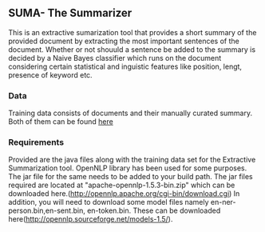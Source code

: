 ## SUMA- The Summarizer

This is an extractive sumarization tool that provides a short summary of the provided document by extracting the most 
important sentences of the document. Whether or not shouuld a sentence be added to the summary is decided by a Naive Bayes classifier which runs on the document considering certain statistical and inguistic features like position, lengt, presence of keyword etc.

### Data
Training data consists of documents and their manually curated summary. Both of them can be found [here](https://github.com/thechange/SUMA-The-Summarizer/tree/master/data)

### Requirements

Provided are the java files along with the training data set for the Extractive Summarization tool. 
OpenNLP library has been used for some purposes. The jar file for the same needs to be added to your build path.
The jar files required are located at "apache-opennlp-1.5.3-bin.zip" which can be downloaded here.(http://opennlp.apache.org/cgi-bin/download.cgi)
In addition, you will need to download some model files namely en-ner-person.bin,en-sent.bin, en-token.bin. 
These can be downloaded here(http://opennlp.sourceforge.net/models-1.5/).

